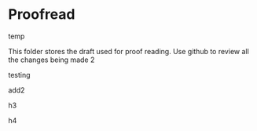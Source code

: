 # Proofread


temp

This folder stores the draft used for proof reading. Use github to review all the changes being made 2

testing

add2

h3

h4